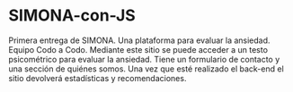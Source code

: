 # SIMONA-con-JS
Primera entrega de SIMONA. Una plataforma para evaluar la ansiedad. 
Equipo Codo a Codo. 
Mediante este sitio se puede acceder a un testo psicométrico para evaluar la ansiedad. Tiene un formulario de contacto y una sección de quiénes somos. 
Una vez que esté realizado el back-end el sitio devolverá estadísticas y recomendaciones. 
